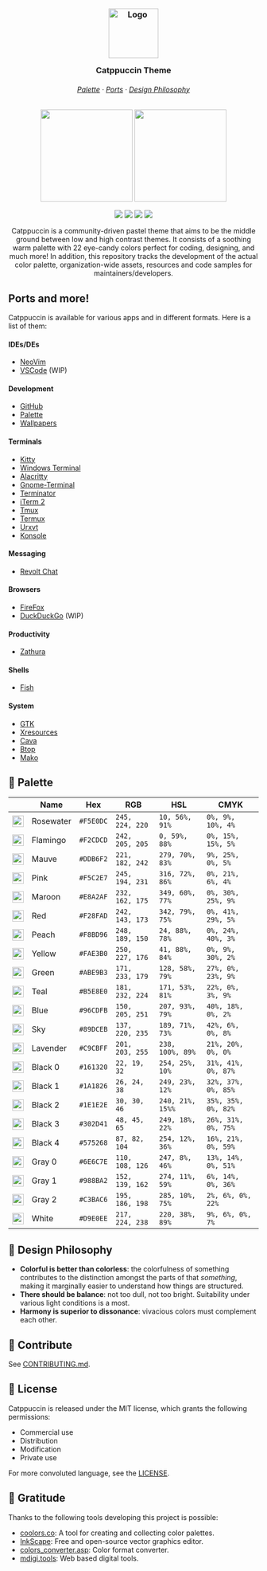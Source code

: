 <h3 align="center">
	<img src="https://raw.githubusercontent.com/catppuccin/catppuccin/dev/assets/logos/exports/1544x1544_circle.png" width="100" alt="Logo"/><br/>
	<img src="https://raw.githubusercontent.com/catppuccin/catppuccin/dev/assets/misc/transparent.png" height="30" width="0px"/>
	Catppuccin Theme
	<img src="https://raw.githubusercontent.com/catppuccin/catppuccin/dev/assets/misc/transparent.png" height="30" width="0px"/>
</h3>

<h6 align="center">
  <a href="https://github.com/catppuccin/catppuccin#-palette">Palette</a>
  ·
  <a href="https://github.com/catppuccin/catppuccin#ports-and-more">Ports</a>
  ·
  <a href="https://github.com/catppuccin/catppuccin#-design-philosophy">Design Philosophy</a>
</h6>

<p align="center">
  <img src="https://raw.githubusercontent.com/catppuccin/catppuccin/dev/assets/palette/morning.png" width="185" />
  <img src="https://raw.githubusercontent.com/catppuccin/catppuccin/dev/assets/palette/night.png" width="185" />
</p>

<p align="center">
    <a href="https://github.com/catppuccin/catppuccin/stargazers"><img src="https://img.shields.io/github/stars/catppuccin/catppuccin?colorA=1e1e28&colorB=c9cbff&style=for-the-badge&logo=starship style=for-the-badge"></a>
    <a href="https://github.com/catppuccin/catppuccin/releases/latest"><img src="https://img.shields.io/github/release/catppuccin/catppuccin.svg?&style=for-the-badge&label=Release&logo=github&logoColor=eceff4&colorA=1e1e28&colorB=f2cdcd"/></a>
    <a href="https://github.com/catppuccin/catppuccin/issues"><img src="https://img.shields.io/github/issues/catppuccin/catppuccin?colorA=1e1e28&colorB=b5e8e0&style=for-the-badge"></a>
    <a href="https://discord.gg/r6Mdz5dpFc"><img src="https://img.shields.io/discord/907385605422448742?colorA=1e1e28&colorB=ddb6f2&label=Discord&logo=discord&logoColor=white&style=for-the-badge"></a>
</p>

<p align="center">
	Catppuccin is a community-driven pastel theme that aims to be the middle ground between low and high contrast themes. It consists of a soothing warm palette with 22 eye-candy colors perfect for coding, designing, and much more! In addition, this repository tracks the development of the actual color palette, organization-wide assets, resources and code samples for maintainers/developers.
</p>

## Ports and more!

Catppuccin is available for various apps and in different formats. Here is a list of them:

#### IDEs/DEs

-   [NeoVim](https://github.com/catppuccin/nvim)
-   [VSCode](https://github.com/catppuccin/vscode) (WIP)

#### Development

-   [GitHub](https://github.com/catppuccin/github)
-   [Palette](https://github.com/catppuccin/palette)
-   [Wallpapers](https://github.com/catppuccin/wallpapers)

#### Terminals

-   [Kitty](https://github.com/catppuccin/kitty)
-   [Windows Terminal](https://github.com/catppuccin/windows-terminal)
-   [Alacritty](https://github.com/catppuccin/alacritty)
-   [Gnome-Terminal](https://github.com/catppuccin/gnome-terminal)
-   [Terminator](https://github.com/catppuccin/terminator)
-   [iTerm 2](https://github.com/catppuccin/iterm)
-   [Tmux](https://github.com/catppuccin/tmux)
-   [Termux](https://github.com/catppuccin/termux)
-   [Urxvt](https://github.com/catppuccin/urxvt)
-   [Konsole](https://github.com/catppuccin/konsole)

#### Messaging

-   [Revolt Chat](https://github.com/catppuccin/revolt)

#### Browsers

-   [FireFox](https://github.com/catppuccin/firefox)
-   [DuckDuckGo](https://github.com/catppuccin/duckduckgo) (WIP)

#### Productivity

-   [Zathura](https://github.com/catppuccin/zathura)

#### Shells

-   [Fish](https://github.com/catppuccin/fish)

#### System

-   [GTK](https://github.com/catppuccin/gtk)
-   [Xresources](https://github.com/catppuccin/xresources)
-   [Cava](https://github.com/catppuccin/cava)
-   [Btop](https://github.com/catppuccin/btop)
-   [Mako](https://github.com/catppuccin/mako)

## 🎨 Palette

|                                                                                                                                      | Name      | Hex       | RGB             | HSL              | CMYK                |
| ------------------------------------------------------------------------------------------------------------------------------------ | --------- | --------- | --------------- | ---------------- | ------------------- |
| <img src="https://raw.githubusercontent.com/catppuccin/catppuccin/dev/assets/palette/circles/rosewater.png" height="23" width="23"/> | Rosewater | `#F5E0DC` | `245, 224, 220` | `10, 56%, 91%`   | `0%, 9%, 10%, 4%`   |
| <img src="https://raw.githubusercontent.com/catppuccin/catppuccin/dev/assets/palette/circles/flamingo.png" height="23" width="23"/>  | Flamingo  | `#F2CDCD` | `242, 205, 205` | `0, 59%, 88%`    | `0%, 15%, 15%, 5%`  |
| <img src="https://raw.githubusercontent.com/catppuccin/catppuccin/dev/assets/palette/circles/mauve.png" height="23" width="23"/>     | Mauve     | `#DDB6F2` | `221, 182, 242` | `279, 70%, 83%`  | `9%, 25%, 0%, 5%`   |
| <img src="https://raw.githubusercontent.com/catppuccin/catppuccin/dev/assets/palette/circles/pink.png" height="23" width="23"/>      | Pink      | `#F5C2E7` | `245, 194, 231` | `316, 72%, 86%`  | `0%, 21%, 6%, 4%`   |
| <img src="https://raw.githubusercontent.com/catppuccin/catppuccin/dev/assets/palette/circles/maroon.png" height="23" width="23"/>    | Maroon    | `#E8A2AF` | `232, 162, 175` | `349, 60%, 77%`  | `0%, 30%, 25%, 9%`  |
| <img src="https://raw.githubusercontent.com/catppuccin/catppuccin/dev/assets/palette/circles/red.png" height="23" width="23"/>       | Red       | `#F28FAD` | `242, 143, 173` | `342, 79%, 75%`  | `0%, 41%, 29%, 5%`  |
| <img src="https://raw.githubusercontent.com/catppuccin/catppuccin/dev/assets/palette/circles/peach.png" height="23" width="23"/>     | Peach     | `#F8BD96` | `248, 189, 150` | `24, 88%, 78%`   | `0%, 24%, 40%, 3%`  |
| <img src="https://raw.githubusercontent.com/catppuccin/catppuccin/dev/assets/palette/circles/yellow.png" height="23" width="23"/>    | Yellow    | `#FAE3B0` | `250, 227, 176` | `41, 88%, 84%`   | `0%, 9%, 30%, 2%`   |
| <img src="https://raw.githubusercontent.com/catppuccin/catppuccin/dev/assets/palette/circles/green.png" height="23" width="23"/>     | Green     | `#ABE9B3` | `171, 233, 179` | `128, 58%, 79%`  | `27%, 0%, 23%, 9%`  |
| <img src="https://raw.githubusercontent.com/catppuccin/catppuccin/dev/assets/palette/circles/teal.png" height="23" width="23"/>      | Teal      | `#B5E8E0` | `181, 232, 224` | `171, 53%, 81%`  | `22%, 0%, 3%, 9%`   |
| <img src="https://raw.githubusercontent.com/catppuccin/catppuccin/dev/assets/palette/circles/blue.png" height="23" width="23"/>      | Blue      | `#96CDFB` | `150, 205, 251` | `207, 93%, 79%`  | `40%, 18%, 0%, 2%`  |
| <img src="https://raw.githubusercontent.com/catppuccin/catppuccin/dev/assets/palette/circles/sky.png" height="23" width="23"/>       | Sky       | `#89DCEB` | `137, 220, 235` | `189, 71%, 73%`  | `42%, 6%, 0%, 8%`   |
| <img src="https://raw.githubusercontent.com/catppuccin/catppuccin/dev/assets/palette/circles/lavender.png" height="23" width="23"/>  | Lavender  | `#C9CBFF` | `201, 203, 255` | `238, 100%, 89%` | `21%, 20%, 0%, 0%`  |
| <img src="https://raw.githubusercontent.com/catppuccin/catppuccin/dev/assets/palette/circles/black0.png" height="23" width="23"/>    | Black 0   | `#161320` | `22, 19, 32`    | `254, 25%, 10%`  | `31%, 41%, 0%, 87%` |
| <img src="https://raw.githubusercontent.com/catppuccin/catppuccin/dev/assets/palette/circles/black1.png" height="23" width="23"/>    | Black 1   | `#1A1826` | `26, 24, 38`    | `249, 23%, 12%`  | `32%, 37%, 0%, 85%` |
| <img src="https://raw.githubusercontent.com/catppuccin/catppuccin/dev/assets/palette/circles/black2.png" height="23" width="23"/>    | Black 2   | `#1E1E2E` | `30, 30, 46`    | `240, 21%, 15%%` | `35%, 35%, 0%, 82%` |
| <img src="https://raw.githubusercontent.com/catppuccin/catppuccin/dev/assets/palette/circles/black3.png" height="23" width="23"/>    | Black 3   | `#302D41` | `48, 45, 65`    | `249, 18%, 22%`  | `26%, 31%, 0%, 75%` |
| <img src="https://raw.githubusercontent.com/catppuccin/catppuccin/dev/assets/palette/circles/black4.png" height="23" width="23"/>    | Black 4   | `#575268` | `87, 82, 104`   | `254, 12%, 36%`  | `16%, 21%, 0%, 59%` |
| <img src="https://raw.githubusercontent.com/catppuccin/catppuccin/dev/assets/palette/circles/gray0.png" height="23" width="23"/>     | Gray 0    | `#6E6C7E` | `110, 108, 126` | `247, 8%, 46%`   | `13%, 14%, 0%, 51%` |
| <img src="https://raw.githubusercontent.com/catppuccin/catppuccin/dev/assets/palette/circles/gray1.png" height="23" width="23"/>     | Gray 1    | `#988BA2` | `152, 139, 162` | `274, 11%, 59%`  | `6%, 14%, 0%, 36%`  |
| <img src="https://raw.githubusercontent.com/catppuccin/catppuccin/dev/assets/palette/circles/gray2.png" height="23" width="23"/>     | Gray 2    | `#C3BAC6` | `195, 186, 198` | `285, 10%, 75%`  | `2%, 6%, 0%, 22%`   |
| <img src="https://raw.githubusercontent.com/catppuccin/catppuccin/dev/assets/palette/circles/white.png" height="23" width="23"/>     | White     | `#D9E0EE` | `217, 224, 238` | `220, 38%, 89%`  | `9%, 6%, 0%, 7%`    |

## 🧠 Design Philosophy

-   **Colorful is better than colorless**: the colorfulness of something contributes to the distinction amongst the parts of that _something_, making it marginally easier to understand how things are structured.
-   **There should be balance**: not too dull, not too bright. Suitability under various light conditions is a most.
-   **Harmony is superior to dissonance**: vivacious colors must complement each other.

## 👐 Contribute

See [CONTRIBUTING.md](https://github.com/catppuccin/catppuccin/blob/dev/CONTRIBUTING.md).

## 📜 License

Catppuccin is released under the MIT license, which grants the following permissions:

-   Commercial use
-   Distribution
-   Modification
-   Private use

For more convoluted language, see the [LICENSE](https://github.com/catppuccin/catppuccin/blob/main/LICENSE).

## 💝 Gratitude

Thanks to the following tools developing this project is possible:

-   [coolors.co](https://coolors.co/): A tool for creating and collecting color palettes.
-   [InkScape](https://inkscape.org/): Free and open-source vector graphics editor.
-   [colors_converter.asp](https://www.w3schools.com/colors/colors_converter.asp): Color format converter.
-   [mdigi.tools](https://mdigi.tools/): Web based digital tools.
